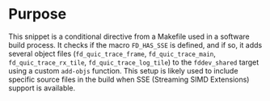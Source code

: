 # Purpose
This snippet is a conditional directive from a Makefile used in a software build process. It checks if the macro `FD_HAS_SSE` is defined, and if so, it adds several object files (`fd_quic_trace_frame`, `fd_quic_trace_main`, `fd_quic_trace_rx_tile`, `fd_quic_trace_log_tile`) to the `fddev_shared` target using a custom `add-objs` function. This setup is likely used to include specific source files in the build when SSE (Streaming SIMD Extensions) support is available.
